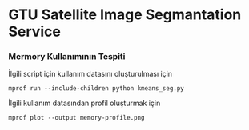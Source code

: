# GTU Satellite Image Segmantation Service


### Mermory Kullanımının Tespiti

 İlgili script için kullanım datasını oluşturulması için

``
mprof run --include-children python kmeans_seg.py
``

İlgili kullanım datasından profil oluşturmak için

``
mprof plot --output memory-profile.png
``
